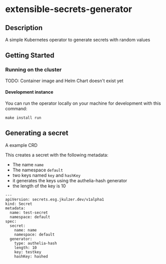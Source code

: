# extensible-secrets-generator

## Description
A simple Kubernetes operator to generate secrets with random values

## Getting Started

### Running on the cluster

TODO: Container image and Helm Chart doesn't exist yet

#### Development instance

You can run the operator locally on your machine for development with this command:

```
make install run
```

## Generating a secret

A example CRD

This creates a secret with the following metadata:

* The name `name`
* The namespace `default`
* two keys named `key` and `hashKey`
* it generates the keys using the authelia-hash generator
* the length of the key is 10

```
---
apiVersion: secrets.esg.jkulzer.dev/v1alpha1
kind: Secret
metadata:
  name: test-secret
  namespace: default
spec:
  secret:
    name: name
    namespace: default
  generator:
    type: authelia-hash
    length: 10
    key: testkey
    hashKey: hashed
```
